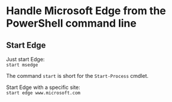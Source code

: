 ﻿# Handle Microsoft Edge from the PowerShell command line

## Start Edge

Just start Edge: \
`start msedge`

The command `start` is short for the `Start-Process` cmdlet.

Start Edge with a specific site: \
`start edge www.microsoft.com`